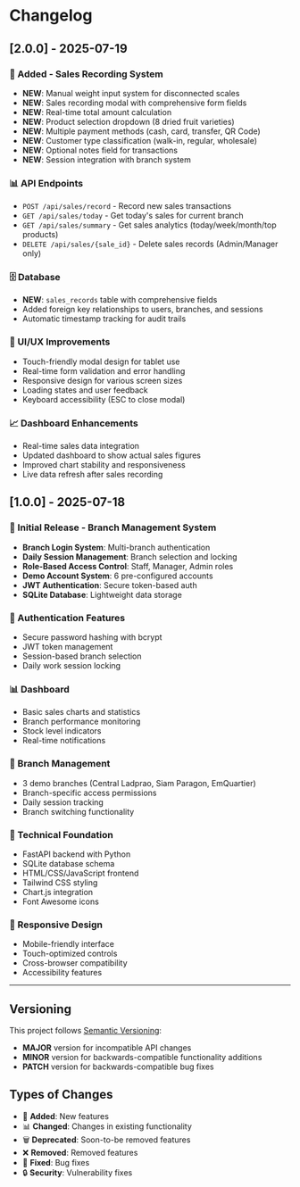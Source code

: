 # Changelog

## [2.0.0] - 2025-07-19

### 🛒 Added - Sales Recording System
- **NEW**: Manual weight input system for disconnected scales
- **NEW**: Sales recording modal with comprehensive form fields
- **NEW**: Real-time total amount calculation
- **NEW**: Product selection dropdown (8 dried fruit varieties)
- **NEW**: Multiple payment methods (cash, card, transfer, QR Code)
- **NEW**: Customer type classification (walk-in, regular, wholesale)
- **NEW**: Optional notes field for transactions
- **NEW**: Session integration with branch system

### 📊 API Endpoints
- `POST /api/sales/record` - Record new sales transactions
- `GET /api/sales/today` - Get today's sales for current branch
- `GET /api/sales/summary` - Get sales analytics (today/week/month/top products)
- `DELETE /api/sales/{sale_id}` - Delete sales records (Admin/Manager only)

### 🗄️ Database
- **NEW**: `sales_records` table with comprehensive fields
- Added foreign key relationships to users, branches, and sessions
- Automatic timestamp tracking for audit trails

### 🎨 UI/UX Improvements
- Touch-friendly modal design for tablet use
- Real-time form validation and error handling
- Responsive design for various screen sizes
- Loading states and user feedback
- Keyboard accessibility (ESC to close modal)

### 📈 Dashboard Enhancements
- Real-time sales data integration
- Updated dashboard to show actual sales figures
- Improved chart stability and responsiveness
- Live data refresh after sales recording

## [1.0.0] - 2025-07-18

### 🏢 Initial Release - Branch Management System
- **Branch Login System**: Multi-branch authentication
- **Daily Session Management**: Branch selection and locking
- **Role-Based Access Control**: Staff, Manager, Admin roles
- **Demo Account System**: 6 pre-configured accounts
- **JWT Authentication**: Secure token-based auth
- **SQLite Database**: Lightweight data storage

### 🔐 Authentication Features
- Secure password hashing with bcrypt
- JWT token management
- Session-based branch selection
- Daily work session locking

### 📊 Dashboard
- Basic sales charts and statistics
- Branch performance monitoring
- Stock level indicators
- Real-time notifications

### 🏬 Branch Management
- 3 demo branches (Central Ladprao, Siam Paragon, EmQuartier)
- Branch-specific access permissions
- Daily session tracking
- Branch switching functionality

### 🔧 Technical Foundation
- FastAPI backend with Python
- SQLite database schema
- HTML/CSS/JavaScript frontend
- Tailwind CSS styling
- Chart.js integration
- Font Awesome icons

### 📱 Responsive Design
- Mobile-friendly interface
- Touch-optimized controls
- Cross-browser compatibility
- Accessibility features

---

## Versioning
This project follows [Semantic Versioning](https://semver.org/):
- **MAJOR** version for incompatible API changes
- **MINOR** version for backwards-compatible functionality additions
- **PATCH** version for backwards-compatible bug fixes

## Types of Changes
- 🛒 **Added**: New features
- 📊 **Changed**: Changes in existing functionality  
- 🗑️ **Deprecated**: Soon-to-be removed features
- ❌ **Removed**: Removed features
- 🐛 **Fixed**: Bug fixes
- 🔒 **Security**: Vulnerability fixes